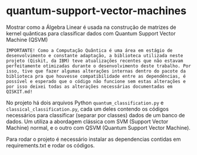 # quantum-support-vector-machines
Mostrar como a Álgebra Linear é usada na construção de matrizes de kernel quânticas para classificar dados com Quantum Support Vector Machine (QSVM) 


```IMPORTANTE! Como a Computação Quântica é uma área em estágio de desenvolvimento e constante adaptação, a biblioteca utilizada neste projeto (Qiskit, da IBM) teve atualizações recentes que não estavam perfeitamente otimizadas durante o desenvolvimento deste trabalho. Por isso, tive que fazer algumas alterações internas dentro do pacote da biblioteca pra que houvesse compatibilidade entre as dependências, é possível e esperado que o código não funcione sem estas alterações e por isso deixei todas as alterações necessárias documentadas em QISKIT.md!```

No projeto há dois arquivos Python `quantum_classification.py` e `classical_classification.py`, cada um deles contendo os códigos necessários para classificar (separar por classes) dados de um banco de dados. Um utiliza a abordagem clássica com SVM (Support Vector Machine) normal, e o outro com QSVM (Quantum Support Vector Machine).

Para rodar o projeto é necessário instalar as dependencias contidas em requirements.txt e rodar os códigos.
